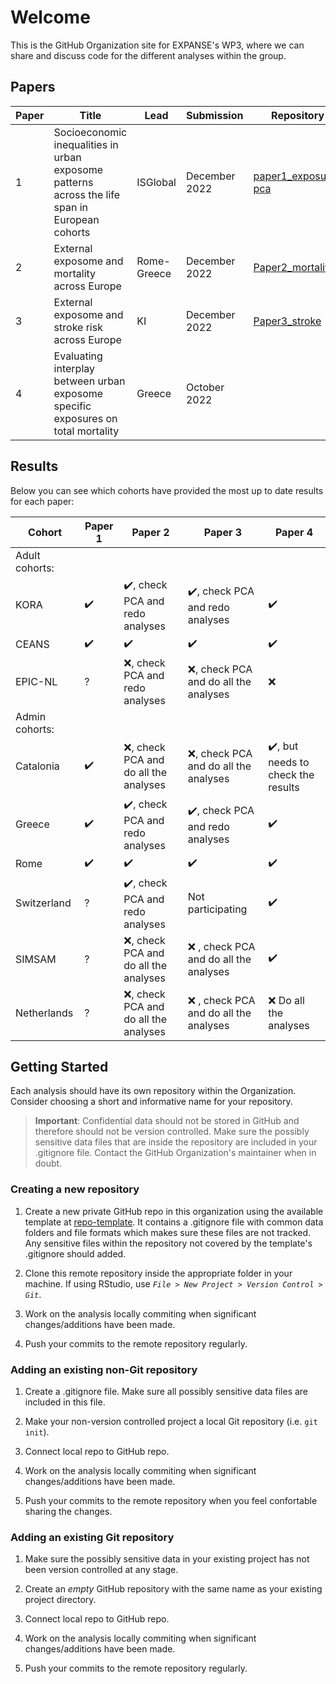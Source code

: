 # Welcome

This is the GitHub Organization site for EXPANSE's WP3, where we can share and discuss code for the different analyses within the group.

## Papers

| Paper | Title                                                                                          | Lead        | Submission    | Repository                                                   |
|-------|------------------------------------------------------------------------------------------------|-------------|---------------|--------------------------------------------------------------|
| 1     | Socioeconomic inequalities in urban exposome patterns across the life span in European cohorts | ISGlobal    | December 2022 | [paper1_exposure-pca](https://github.com/expanse-wp-3/paper1_exosure-pca) |
| 2     | External exposome and mortality across Europe                                                  | Rome-Greece | December 2022 | [Paper2_mortality](https://github.com/expanse-wp-3/paper2_mortality) |
| 3     | External exposome and stroke risk across Europe                                                | KI          | December 2022 | [Paper3_stroke](https://github.com/expanse-wp-3/paper3_stroke) |
| 4     | Evaluating interplay between urban exposome specific exposures on total mortality              | Greece      | October  2022 |                                                              |

## Results

Below you can see which cohorts have provided the most up to date results for each paper:

| Cohort      | Paper 1            | Paper 2 | Paper 3 | Paper 4             |
|-------------|--------------------|---------|---------|---------------------|
| Adult cohorts:                                                             |
| KORA        | :heavy_check_mark: | :heavy_check_mark:, check PCA and redo analyses | :heavy_check_mark:, check PCA and redo analyses | :heavy_check_mark:                    |
| CEANS       | :heavy_check_mark: | :heavy_check_mark: | :heavy_check_mark: | :heavy_check_mark: |
| EPIC-NL     | ? |  :x:, check PCA and redo analyses |  :x:, check PCA and do all the analyses |   :x: |
| Admin cohorts:                                                             |
| Catalonia   | :heavy_check_mark: |  :x:, check PCA and do all the analyses       | :x:, check PCA and do all the analyses        | :heavy_check_mark:, but needs to check the results|
| Greece      |  :heavy_check_mark:| :heavy_check_mark:, check PCA and redo analyses |  :heavy_check_mark:, check PCA and redo analyses |  :heavy_check_mark:|
| Rome        | :heavy_check_mark:  | :heavy_check_mark: |  :heavy_check_mark: |:heavy_check_mark:|
| Switzerland | ? | :heavy_check_mark:, check PCA and redo analyses |   Not participating | :heavy_check_mark: |
| SIMSAM      | ? | :x:, check PCA and do all the analyses |  :x: , check PCA and do all the analyses | :heavy_check_mark: |
| Netherlands | ? | :x:, check PCA and do all the analyses |  :x: , check PCA and do all the analyses | :x: Do all the analyses |


## Getting Started

Each analysis should have its own repository within the Organization. Consider choosing a short and informative name for your repository.

>**Important**: Confidential data should not be stored in GitHub and therefore should not be version controlled. Make sure the possibly sensitive data files that are inside the repository are included in your .gitignore file. Contact the GitHub Organization's maintainer when in doubt.

### Creating a new repository

1. Create a new private GitHub repo in this organization using the available template at [repo-template](https://github.com/expanse-wp-3/repo-template). It contains a .gitignore file with common data folders and file formats which makes sure these files are not tracked. Any sensitive files within the repository not covered by the template's .gitignore should added.

2. Clone this remote repository inside the appropriate folder in your machine. If using RStudio, use *`File > New Project > Version Control > Git`*.

3. Work on the analysis locally commiting when significant changes/additions have been made.

4. Push your commits to the remote repository regularly.

### Adding an existing non-Git repository

1. Create a .gitignore file. Make sure all possibly sensitive data files are included in this file.

2. Make your non-version controlled project a local Git repository (i.e. `git init`).

3. Connect local repo to GitHub repo.

4. Work on the analysis locally commiting when significant changes/additions have been made.

5. Push your commits to the remote repository when you feel confortable sharing the changes.

### Adding an existing Git repository

1. Make sure the possibly sensitive data in your existing project has not been version controlled at any stage.

2. Create an *empty* GitHub repository with the same name as your existing project directory.

3. Connect local repo to GitHub repo.

4. Work on the analysis locally commiting when significant changes/additions have been made.

5. Push your commits to the remote repository regularly.
